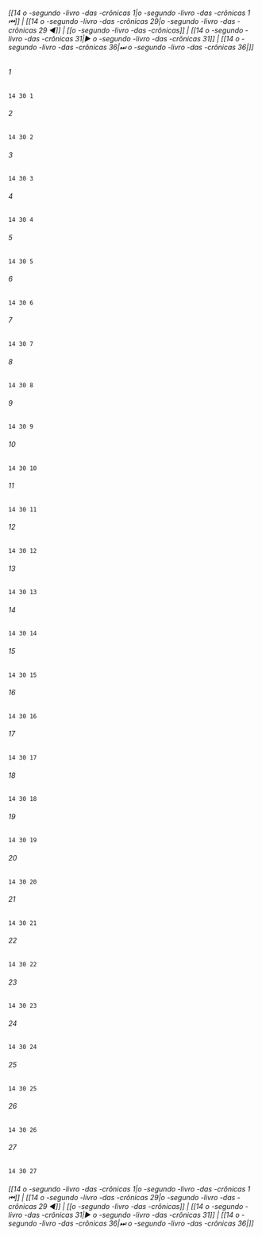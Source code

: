 
###### [[14 o -segundo -livro -das -crônicas 1|o -segundo -livro -das -crônicas 1 ⏮]] | [[14 o -segundo -livro -das -crônicas 29|o -segundo -livro -das -crônicas 29 ◀]] | [[o -segundo -livro -das -crônicas]] | [[14 o -segundo -livro -das -crônicas 31|▶ o -segundo -livro -das -crônicas 31]] | [[14 o -segundo -livro -das -crônicas 36|⏭ o -segundo -livro -das -crônicas 36|]]

###### 1
``` verse
14 30 1 
```
###### 2
``` verse
14 30 2 
```
###### 3
``` verse
14 30 3 
```
###### 4
``` verse
14 30 4 
```
###### 5
``` verse
14 30 5 
```
###### 6
``` verse
14 30 6 
```
###### 7
``` verse
14 30 7 
```
###### 8
``` verse
14 30 8 
```
###### 9
``` verse
14 30 9 
```
###### 10
``` verse
14 30 10 
```
###### 11
``` verse
14 30 11 
```
###### 12
``` verse
14 30 12 
```
###### 13
``` verse
14 30 13 
```
###### 14
``` verse
14 30 14 
```
###### 15
``` verse
14 30 15 
```
###### 16
``` verse
14 30 16 
```
###### 17
``` verse
14 30 17 
```
###### 18
``` verse
14 30 18 
```
###### 19
``` verse
14 30 19 
```
###### 20
``` verse
14 30 20 
```
###### 21
``` verse
14 30 21 
```
###### 22
``` verse
14 30 22 
```
###### 23
``` verse
14 30 23 
```
###### 24
``` verse
14 30 24 
```
###### 25
``` verse
14 30 25 
```
###### 26
``` verse
14 30 26 
```
###### 27
``` verse
14 30 27 
```

###### [[14 o -segundo -livro -das -crônicas 1|o -segundo -livro -das -crônicas 1 ⏮]] | [[14 o -segundo -livro -das -crônicas 29|o -segundo -livro -das -crônicas 29 ◀]] | [[o -segundo -livro -das -crônicas]] | [[14 o -segundo -livro -das -crônicas 31|▶ o -segundo -livro -das -crônicas 31]] | [[14 o -segundo -livro -das -crônicas 36|⏭ o -segundo -livro -das -crônicas 36|]]

